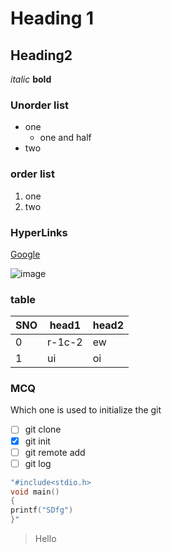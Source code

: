 # Heading 1
## Heading2

*italic*
**bold**

### Unorder list
- one
  - one and half
- two

### order list

1. one 
2. two

### HyperLinks

[Google](https//google.com)



![image](https://image.flaticon.com/icons/svg/2919/2919600.svg)

### table
SNO | head1 | head2
----|-------|-----
0 | r-1c-2 | ew
1 | ui | oi


### MCQ
Which one is used to initialize the git
- [ ] git clone
- [X] git init
- [ ] git remote add
- [ ] git log

```c
"#include<stdio.h>
void main()
{
printf("SDfg")
}"
```

> Hello


